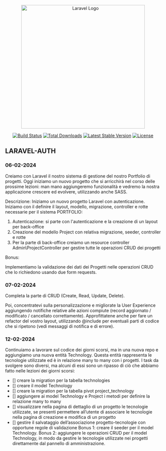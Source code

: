 <p align="center"><a href="https://laravel.com" target="_blank"><img src="https://raw.githubusercontent.com/laravel/art/master/logo-lockup/5%20SVG/2%20CMYK/1%20Full%20Color/laravel-logolockup-cmyk-red.svg" width="400" alt="Laravel Logo"></a></p>

<p align="center">
<a href="https://github.com/laravel/framework/actions"><img src="https://github.com/laravel/framework/workflows/tests/badge.svg" alt="Build Status"></a>
<a href="https://packagist.org/packages/laravel/framework"><img src="https://img.shields.io/packagist/dt/laravel/framework" alt="Total Downloads"></a>
<a href="https://packagist.org/packages/laravel/framework"><img src="https://img.shields.io/packagist/v/laravel/framework" alt="Latest Stable Version"></a>
<a href="https://packagist.org/packages/laravel/framework"><img src="https://img.shields.io/packagist/l/laravel/framework" alt="License"></a>
</p>

## LARAVEL-AUTH

### 06-02-2024

Creiamo con Laravel il nostro sistema di gestione del nostro Portfolio di progetti.
Oggi iniziamo un nuovo progetto che si arricchirà nel corso delle prossime lezioni: man mano aggiungeremo funzionalità e vedremo la nostra applicazione crescere ed evolvere, utilizzando anche SASS.

Descrizione:
Iniziamo un nuovo progetto Laravel con autenticazione.
Iniziamo con il definire il layout, modello, migrazione, controller e rotte necessarie per il sistema PORTFOLIO:

1. Autenticazione: si parte con l'autenticazione e la creazione di un layout per back-office
2. Creazione del modello Project con relativa migrazione, seeder, controller e rotte
3. Per la parte di back-office creiamo un resource controller Admin\ProjectController per gestire tutte le operazioni CRUD dei progetti

Bonus:

Implementiamo la validazione dei dati dei Progetti nelle operazioni CRUD che lo richiedono usando due form requests.

### 07-02-2024

Completa la parte di CRUD (Create, Read, Update, Delete).

Poi, concentratevi sulla personalizzazione e migliorate la User Experience aggiungendo notifiche relative alle azioni compiute (record aggiornato / modificato / cancellato correttamente).
Approfittatene anche per fare un refactor del vostro layout, utilizzando @include per eventuali parti di codice che si ripetono (vedi messaggi di notifica e di errore).

### 12-02-2024

Continuiamo a lavorare sul codice dei giorni scorsi, ma in una nuova repo e aggiungiamo una nuova entità Technology. Questa entità rappresenta le tecnologie utilizzate ed è in relazione many to many con i progetti.
I task da svolgere sono diversi, ma alcuni di essi sono un ripasso di ciò che abbiamo fatto nelle lezioni dei giorni scorsi:

-   [] creare la migration per la tabella technologies
-   [] creare il model Technology
-   [] creare la migration per la tabella pivot project_technology
-   [] aggiungere ai model Technology e Project i metodi per definire la relazione many to many
-   [] visualizzare nella pagina di dettaglio di un progetto le tecnologie utilizzate, se presenti
    permettere all’utente di associare le tecnologie nella pagina di creazione e modifica di un progetto
-   [] gestire il salvataggio dell’associazione progetto-tecnologie con opportune regole di validazione
    Bonus 1:
    creare il seeder per il model Technology.
    Bonus 2:
    aggiungere le operazioni CRUD per il model Technology, in modo da gestire le tecnologie utilizzate nei progetti direttamente dal pannello di amministrazione.
